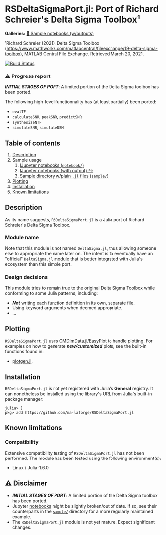 <!-- Reference-style links to make tables & lists more readable -->
[Gallery]: <https://github.com/ma-laforge/FileRepo/blob/master/RSDeltaSigmaPort/notebook>
[CMDimDataJL]: <https://github.com/ma-laforge/CMDimData.jl>
[InspectDRJL]: <https://github.com/ma-laforge/InspectDR.jl>


# RSDeltaSigmaPort.jl: Port of Richard Schreier's Delta Sigma Toolbox&sup1;
**Galleries:** [:art: Sample notebooks (w/outputs)][Gallery]

&sup1;Richard Schreier (2021). Delta Sigma Toolbox (<https://www.mathworks.com/matlabcentral/fileexchange/19-delta-sigma-toolbox>), MATLAB Central File Exchange. Retrieved March 20, 2021.

[![Build Status](https://github.com/ma-laforge/RSDeltaSigmaPort.jl/workflows/CI/badge.svg)](https://github.com/ma-laforge/RSDeltaSigmaPort.jl/actions?query=workflow%3ACI)

### :warning: Progress report
***INITIAL STAGES OF PORT***: A limited portion of the Delta Sigma toolbox has been ported.

The following high-level functionnality has (at least partially) been ported:
 - `evalTF`
 - `calculateSNR`, `peakSNR`, `predictSNR`
 - `synthesizeNTF`
 - `simulateSNR`, `simulateDSM`

## Table of contents

 1. [Description](#Description)
 1. Sample usage
    1. [IJupyter notebooks (`notebook/`)](notebook/)
    1. [IJupyter notebooks (with output) &#x21AA;][Gallery]
    1. [Sample directory w/plain `.jl` files (`sample/`)](sample/)
 1. [Plotting](#Plotting)
 1. [Installation](#Installation)
 1. [Known limitations](#KnownLimitations)


<a name="Description"></a>
## Description
As its name suggests, `RSDeltaSigmaPort.jl` is a Julia port of Richard Schreier's Delta Sigma Toolbox.

### Module name
Note that this module is not named `DeltaSigma.jl`, thus allowing someone else to appropriate the name later on. The intent is to eventually have an "official" `DeltaSigma.jl` module that is better integrated with Julia's ecosystem than this simple port.

### Design decisions
This module tries to remain true to the original Delta Sigma Toolbox while conforming to some Julia patterns, including:
 - ***Not*** writing each function definition in its own, separate file.
 - Using keyword arguments when deemed appropriate.
 - ...

<a name="Plotting"></a>
## Plotting
`RSDeltaSigmaPort.jl` uses [CMDimData.jl/EasyPlot][CMDimDataJL] to handle plotting.
For examples on how to generate ***new/customized*** plots, see the built-in
functions found in:
 - [plotgen.jl](src/plotgen.jl).

<a name="Installation"></a>
## Installation
`RSDeltaSigmaPort.jl` is not yet registered with Julia's **General** registry.
It can nonetheless be installed using the library's URL from Julia's built-in package manager:

```julia-repl
julia> ]
pkg> add https://github.com/ma-laforge/RSDeltaSigmaPort.jl
```

<a name="KnownLimitations"></a>
## Known limitations

### Compatibility

Extensive compatibility testing of `RSDeltaSigmaPort.jl` has not been performed.
The module has been tested using the following environment(s):

- Linux / Julia-1.6.0

## :warning: Disclaimer

 - ***INITIAL STAGES OF PORT***: A limited portion of the Delta Sigma toolbox has been ported.
 - Jupyter [notebooks](notebook/) might be slightly broken/out of date. If so,
   see their counterparts in the [`sample/`](sample/) directory for a more
   regularly maintained example.
 - The `RSDeltaSigmaPort.jl` module is not yet mature.  Expect significant changes.
